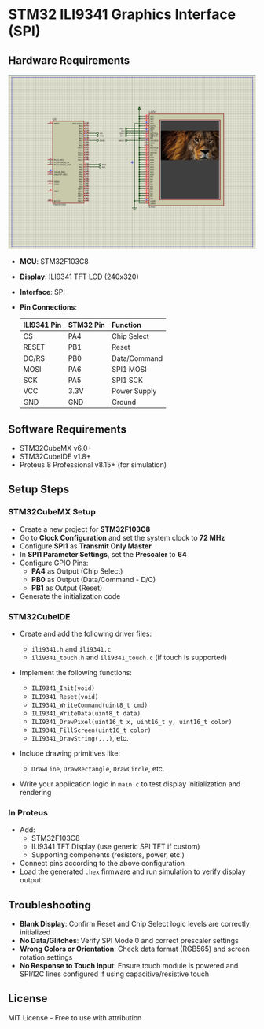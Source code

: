 # STM32 ILI9341 Graphics Interface (SPI)

## Hardware Requirements

![ILI9341 Display Interface Circuit](circuit.png)

- **MCU**: STM32F103C8
- **Display**: ILI9341 TFT LCD (240x320)
- **Interface**: SPI
- **Pin Connections**:

  | ILI9341 Pin | STM32 Pin | Function         |
  |-------------|-----------|------------------|
  | CS          | PA4       | Chip Select      |
  | RESET       | PB1       | Reset            |
  | DC/RS       | PB0       | Data/Command     |
  | MOSI        | PA6       | SPI1 MOSI        |
  | SCK         | PA5       | SPI1 SCK         |
  | VCC         | 3.3V      | Power Supply     |
  | GND         | GND       | Ground           |

## Software Requirements

- STM32CubeMX v6.0+
- STM32CubeIDE v1.8+
- Proteus 8 Professional v8.15+ (for simulation)

## Setup Steps

### STM32CubeMX Setup

- Create a new project for **STM32F103C8**
- Go to **Clock Configuration** and set the system clock to **72 MHz**
- Configure **SPI1** as **Transmit Only Master**
- In **SPI1 Parameter Settings**, set the **Prescaler** to **64**
- Configure GPIO Pins:
  - **PA4** as Output (Chip Select)
  - **PB0** as Output (Data/Command - D/C)
  - **PB1** as Output (Reset)
- Generate the initialization code

### STM32CubeIDE

- Create and add the following driver files:
  - `ili9341.h` and `ili9341.c`
  - `ili9341_touch.h` and `ili9341_touch.c` (if touch is supported)
- Implement the following functions:
  - `ILI9341_Init(void)`
  - `ILI9341_Reset(void)`
  - `ILI9341_WriteCommand(uint8_t cmd)`
  - `ILI9341_WriteData(uint8_t data)`
  - `ILI9341_DrawPixel(uint16_t x, uint16_t y, uint16_t color)`
  - `ILI9341_FillScreen(uint16_t color)`
  - `ILI9341_DrawString(...)`, etc.

- Include drawing primitives like:
  - `DrawLine`, `DrawRectangle`, `DrawCircle`, etc.

- Write your application logic in `main.c` to test display initialization and rendering

### In Proteus

- Add:
  - STM32F103C8
  - ILI9341 TFT Display (use generic SPI TFT if custom)
  - Supporting components (resistors, power, etc.)
- Connect pins according to the above configuration
- Load the generated `.hex` firmware and run simulation to verify display output

## Troubleshooting

- **Blank Display**: Confirm Reset and Chip Select logic levels are correctly initialized
- **No Data/Glitches**: Verify SPI Mode 0 and correct prescaler settings
- **Wrong Colors or Orientation**: Check data format (RGB565) and screen rotation settings
- **No Response to Touch Input**: Ensure touch module is powered and SPI/I2C lines configured if using capacitive/resistive touch

## License

MIT License - Free to use with attribution
